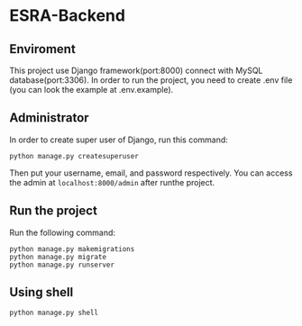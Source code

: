 # ESRA-Backend

## Enviroment
This project use Django framework(port:8000) connect with MySQL database(port:3306). In order to run the project, you need to create .env file (you can look the example at .env.example).

## Administrator
In order to create super user of Django, run this command:

``` python manage.py createsuperuser ```

Then put your username, email, and password respectively. You can access the admin at ```localhost:8000/admin``` after runthe project.

## Run the project
Run the following command:

```
python manage.py makemigrations
python manage.py migrate
python manage.py runserver
```

## Using shell
``` python manage.py shell ```
